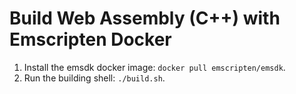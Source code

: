 
# Build Web Assembly (C++) with Emscripten Docker

1. Install the emsdk docker image: `docker pull emscripten/emsdk`.
2. Run the building shell: `./build.sh`.
